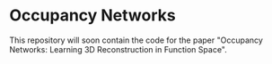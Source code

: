 # Occupancy Networks
This repository will soon contain the code for the paper "Occupancy Networks: Learning 3D Reconstruction in Function Space".
